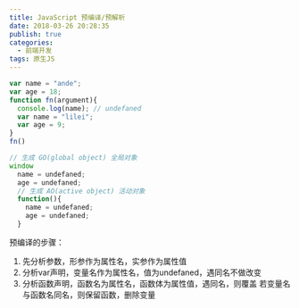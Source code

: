 ```yaml
---
title: JavaScript 预编译/预解析
date: 2018-03-26 20:28:35
publish: true
categories:
  - 前端开发
tags: 原生JS
---
```


```javascript
var name = "ande";
var age = 18;
function fn(argument){
  console.log(name); // undefaned
  var name = "lilei";
  var age = 9;
}
fn()

// 生成 GO(global object) 全局对象
window
  name = undefaned;
  age = undefaned;
  // 生成 AO(active object) 活动对象
  function(){
    name = undefaned;
    age = undefaned;
  }
```
预编译的步骤：

1. 先分析参数，形参作为属性名，实参作为属性值
2. 分析var声明，变量名作为属性名，值为undefaned，遇同名不做改变
3. 分析函数声明，函数名为属性名，函数体为属性值，遇同名，则覆盖
若变量名与函数名同名，则保留函数，删除变量
